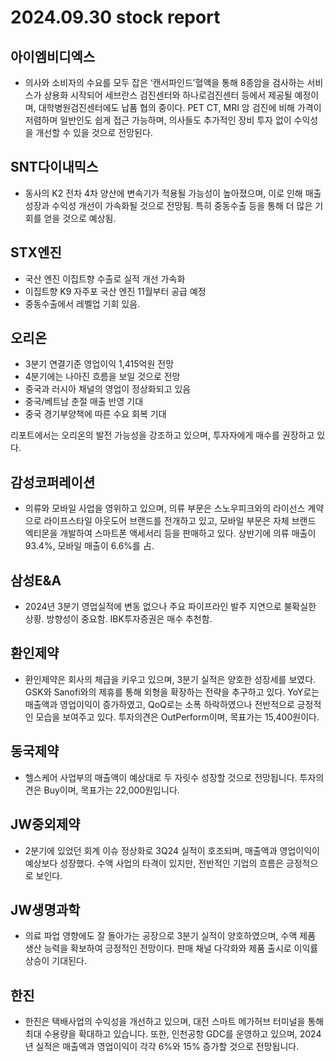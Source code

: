 # 2024.09.30 stock report
## 아이엠비디엑스
- 의사와 소비자의 수요를 모두 잡은 ‘캔서파인드’혈액을 통해 8종암을 검사하는 서비스가 상용화 시작되어 세브란스 검진센터와 하나로검진센터 등에서 제공될 예정이며, 대학병원검진센터에도 납품 협의 중이다. PET CT, MRI 암 검진에 비해 가격이 저렴하며 일반인도 쉽게 접근 가능하며, 의사들도 추가적인 장비 투자 없이 수익성을 개선할 수 있을 것으로 전망된다.
## SNT다이내믹스
- 동사의 K2 전차 4차 양산에 변속기가 적용될 가능성이 높아졌으며, 이로 인해 매출 성장과 수익성 개선이 가속화될 것으로 전망됨. 특히 중동수출 등을 통해 더 많은 기회를 얻을 것으로 예상됨.
## STX엔진
- 국산 엔진 이집트향 수출로 실적 개선 가속화
- 이집트향 K9 자주포 국산 엔진 11월부터 공급 예정
- 중동수출에서 레벨업 기회 있음.
## 오리온
- 3분기 연결기준 영업이익 1,415억원 전망
- 4분기에는 나아진 흐름을 보일 것으로 전망
- 중국과 러시아 채널의 영업이 정상화되고 있음
- 중국/베트남 춘절 매출 반영 기대
- 중국 경기부양책에 따른 수요 회복 기대

리포트에서는 오리온의 발전 가능성을 강조하고 있으며, 투자자에게 매수를 권장하고 있다.
## 감성코퍼레이션
- 의류와 모바일 사업을 영위하고 있으며, 의류 부문은 스노우피크와의 라이선스 계약으로 라이프스타일 아웃도어 브랜드를 전개하고 있고, 모바일 부문은 자체 브랜드 엑티몬을 개발하여 스마트폰 액세서리 등을 판매하고 있다. 상반기에 의류 매출이 93.4%, 모바일 매출이 6.6%를 占.
## 삼성E&A
- 2024년 3분기 영업실적에 변동 없으나 주요 파이프라인 발주 지연으로 불확실한 상황. 방향성이 중요함. IBK투자증권은 매수 추천함.
## 환인제약
- 환인제약은 회사의 체급을 키우고 있으며, 3분기 실적은 양호한 성장세를 보였다. GSK와 Sanofi와의 제휴를 통해 외형을 확장하는 전략을 추구하고 있다. YoY로는 매출액과 영업이익이 증가하였고, QoQ로는 소폭 하락하였으나 전반적으로 긍정적인 모습을 보여주고 있다. 투자의견은 OutPerform이며, 목표가는 15,400원이다.
## 동국제약
- 헬스케어 사업부의 매출액이 예상대로 두 자릿수 성장할 것으로 전망됩니다. 투자의견은 Buy이며, 목표가는 22,000원입니다.
## JW중외제약
- 2분기에 있었던 회계 이슈 정상화로 3Q24 실적이 호조되며, 매출액과 영업이익이 예상보다 성장했다. 수액 사업의 타격이 있지만, 전반적인 기업의 흐름은 긍정적으로 보인다.
## JW생명과학
- 의료 파업 영향에도 잘 돌아가는 공장으로 3분기 실적이 양호하였으며, 수액 제품 생산 능력을 확보하여 긍정적인 전망이다. 판매 채널 다각화와 제품 출시로 이익률 상승이 기대된다.
## 한진
- 한진은 택배사업의 수익성을 개선하고 있으며, 대전 스마트 메가허브 터미널을 통해 최대 수용량을 확대하고 있습니다. 또한, 인천공항 GDC를 운영하고 있으며, 2024년 실적은 매출액과 영업이익이 각각 6%와 15% 증가할 것으로 전망됩니다.